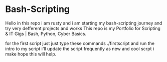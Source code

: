 # Bash-Scripting

Hello in this repo i am rusty and i am starting my bash-scripting journey and try very defferent projects and works 
This repo is my Portfolio for Scripting & IT Gigs | Bash, Python, Cyber Basics.

 for the first script just just type these commands ./firstscript and run the intro to my script 
 i'll update the script frequently as new and cool scrpt i make hope this will help. 
